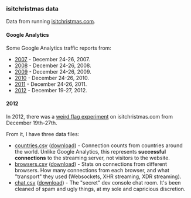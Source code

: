 ### isitchristmas data

Data from running [isitchristmas.com](http://isitchristmas.com).

#### Google Analytics

Some Google Analytics traffic reports from:

* [2007](http://isitchristmas.io/data/google-analytics/2007.pdf) - December 24-26, 2007.
* [2008](http://isitchristmas.io/data/google-analytics/2008.pdf) - December 24-26, 2008.
* [2009](http://isitchristmas.io/data/google-analytics/2009.pdf) - December 24-26, 2009.
* [2010](http://isitchristmas.io/data/google-analytics/2010.pdf) - December 24-26, 2010.
* [2011](http://isitchristmas.io/data/google-analytics/2011.pdf) - December 24-26, 2011.
* [2012](http://isitchristmas.io/data/google-analytics/2012.pdf) - December 19-27, 2012.

#### 2012

In 2012, there was a [weird flag experiment](https://konklone.com/post/isitchristmas-dot-com-2012) on isitchristmas.com from December 19th-27th.

From it, I have three data files:

* [countries.csv](2012/countries.csv) ([download](http://isitchristmas.io/data/2012/countries.csv)) - Connection counts from countries around the world. Unlike Google Analytics, this represents **successful connections** to the streaming server, not visitors to the website.
* [browsers.csv](2012/browsers.csv) ([download](http://isitchristmas.io/data/2012/browsers.csv)) - Stats on connections from different browsers. How many connections from each browser, and what "transport" they used (Websockets, XHR streaming, XDR streaming).
* [chat.csv](2012/chat.csv) ([download](http://isitchristmas.io/data/2012/chat.csv)) - The "secret" dev console chat room. It's been cleaned of spam and ugly things, at my sole and capricious discretion.
